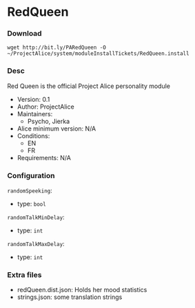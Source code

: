 # RedQueen

### Download
`wget http://bit.ly/PARedQueen -O ~/ProjectAlice/system/moduleInstallTickets/RedQueen.install`

### Desc
Red Queen is the official Project Alice personality module

- Version: 0.1
- Author: ProjectAlice
- Maintainers:
  - Psycho, Jierka
- Alice minimum version: N/A
- Conditions:
  - EN
  - FR
- Requirements: N/A


### Configuration

`randomSpeeking`:
 - type: `bool`
 
`randomTalkMinDelay`:
 - type: `int`

`randomTalkMaxDelay`:
 - type: `int`


### Extra files

- redQueen.dist.json: Holds her mood statistics
- strings.json: some translation strings
